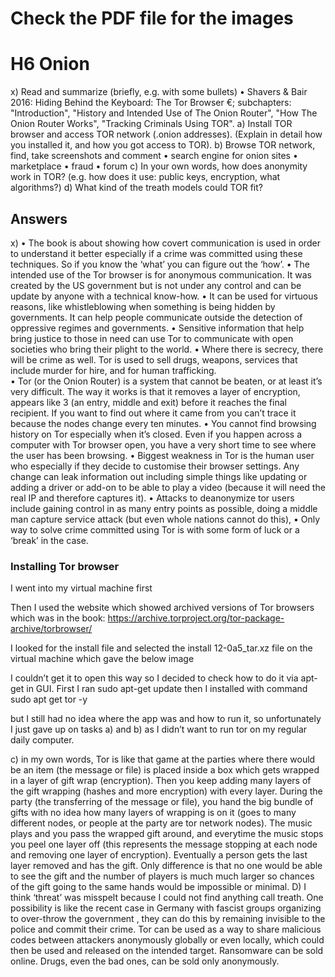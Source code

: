 # Check the PDF file for the images

# H6 Onion
x) Read and summarize (briefly, e.g. with some bullets)
•	Shavers & Bair 2016: Hiding Behind the Keyboard: The Tor Browser €; subchapters: "Introduction", "History and Intended Use of The Onion Router", "How The Onion Router Works", "Tracking Criminals Using TOR".
a) Install TOR browser and access TOR network (.onion addresses). (Explain in detail how you installed it, and how you got access to TOR).
b) Browse TOR network, find, take screenshots and comment
•	search engine for onion sites
•	marketplace
•	fraud
•	forum
c) In your own words, how does anonymity work in TOR? (e.g. how does it use: public keys, encryption, what algorithms?)
d) What kind of the treath models could TOR fit?

## Answers
x)
•	The book is about showing how covert communication is used in order to understand it better especially if a crime was committed using these techniques.  So if you know the ‘what’ you can figure out the ‘how’.
•	The intended use of the Tor browser is for anonymous communication. It was created by the US government but is not under any control and can be update by anyone with a technical know-how. 
•	It can be used for virtuous reasons, like whistleblowing when something is being hidden by governments.  It can help people communicate outside the detection of oppressive regimes and governments.
•	Sensitive information that help bring justice to those in need can use Tor to communicate with open societies who bring their plight to the world. 
•	Where there is secrecy, there will be crime as well. Tor is used to sell drugs, weapons, services that include murder for hire, and for human trafficking.  
•	Tor (or the Onion Router) is a system that cannot be beaten, or at least it’s very difficult. The way it works is that it removes a layer of encryption, appears like 3 (an entry, middle and exit) before it reaches the final recipient.  If you want to find out where it came from you can’t trace it because the nodes change every ten minutes. 
•	You cannot find browsing history on Tor especially when it’s closed.  Even if you happen across a computer with Tor browser open, you have a very short time to see where the user has been browsing. 
•	Biggest weakness in Tor is the human user who especially if they decide to customise their browser settings. Any change can leak information out including simple things like updating or adding a driver or add-on to be able to play a video (because it will need the real IP and therefore captures it). 
•	Attacks to deanonymize tor users include gaining control in as many entry points as possible, doing a middle man capture service attack (but even whole nations cannot do this), 
•	Only way to solve crime committed using Tor is with some form of luck or a ‘break’ in the case.  

### Installing Tor browser


I went into my virtual machine first
 
Then I used the website which showed archived versions of Tor browsers which was in the book:
https://archive.torproject.org/tor-package-archive/torbrowser/

 
 
 
I looked for the install file and selected the install 12-0a5_tar.xz file on the virtual machine which gave the below image
 
I couldn’t get it to open this way so I decided to check how to do it via apt-get in GUI. 
First I ran sudo apt-get update then I installed with command sudo apt get tor -y
 
but I still had no idea where the app was and how to run it, so unfortunately I just gave up on tasks a) and b) as I didn’t want to run tor on my regular daily computer. 

c) in my own words, Tor is like that game at the parties where there would be an item (the message or file) is placed inside a box which gets wrapped in a layer of gift wrap (encryption).  Then you keep adding many layers of the gift wrapping (hashes and more encryption) with every layer.  During the party (the transferring of the message or file), you hand the big bundle of gifts with no idea how many layers of wrapping is on it (goes to many different nodes, or people at the party are tor network nodes).  The music plays and you pass the wrapped gift around, and everytime the music stops you peel one layer off (this represents the message stopping at each node and removing one layer of encryption).  Eventually a person gets the last layer removed and has the gift.  Only difference is that no one would be able to see the gift and the number of players is much much larger so chances of the gift going to the same hands would be impossible or minimal. 
D) I think ‘threat’ was misspelt because I could not find anything call treath.  One possibility is like the recent case in Germany with fascist groups organizing to over-throw the government  , they can do this by remaining invisible to the police and commit their crime.  Tor can be used as a way to share malicious codes between attackers anonymously globally or even locally, which could then be used and released on the intended target. Ransomware can be sold online.  Drugs, even the bad ones, can be sold only anonymously. 
